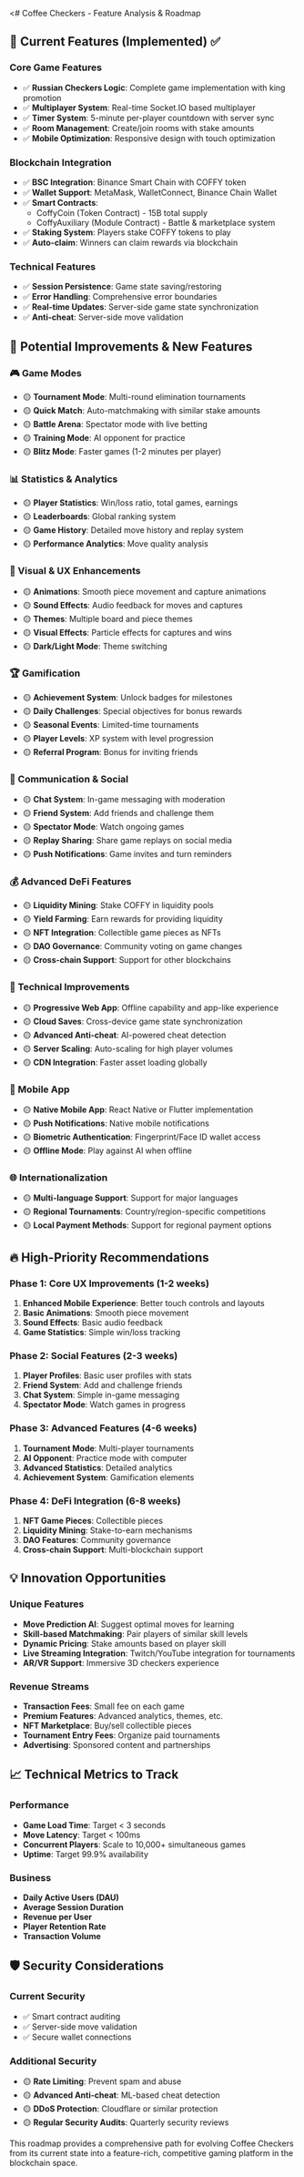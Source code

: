 <# Coffee Checkers - Feature Analysis & Roadmap

## 🎯 Current Features (Implemented) ✅

### Core Game Features
- ✅ **Russian Checkers Logic**: Complete game implementation with king promotion
- ✅ **Multiplayer System**: Real-time Socket.IO based multiplayer
- ✅ **Timer System**: 5-minute per-player countdown with server sync
- ✅ **Room Management**: Create/join rooms with stake amounts
- ✅ **Mobile Optimization**: Responsive design with touch optimization

### Blockchain Integration
- ✅ **BSC Integration**: Binance Smart Chain with COFFY token
- ✅ **Wallet Support**: MetaMask, WalletConnect, Binance Chain Wallet
- ✅ **Smart Contracts**: 
  - CoffyCoin (Token Contract) - 15B total supply
  - CoffyAuxiliary (Module Contract) - Battle & marketplace system
- ✅ **Staking System**: Players stake COFFY tokens to play
- ✅ **Auto-claim**: Winners can claim rewards via blockchain

### Technical Features
- ✅ **Session Persistence**: Game state saving/restoring
- ✅ **Error Handling**: Comprehensive error boundaries
- ✅ **Real-time Updates**: Server-side game state synchronization
- ✅ **Anti-cheat**: Server-side move validation

## 🚀 Potential Improvements & New Features

### 🎮 Game Modes
- 🟡 **Tournament Mode**: Multi-round elimination tournaments
- 🟡 **Quick Match**: Auto-matchmaking with similar stake amounts
- 🟡 **Battle Arena**: Spectator mode with live betting
- 🟡 **Training Mode**: AI opponent for practice
- 🟡 **Blitz Mode**: Faster games (1-2 minutes per player)

### 📊 Statistics & Analytics
- 🟡 **Player Statistics**: Win/loss ratio, total games, earnings
- 🟡 **Leaderboards**: Global ranking system
- 🟡 **Game History**: Detailed move history and replay system
- 🟡 **Performance Analytics**: Move quality analysis

### 🎨 Visual & UX Enhancements
- 🟡 **Animations**: Smooth piece movement and capture animations
- 🟡 **Sound Effects**: Audio feedback for moves and captures
- 🟡 **Themes**: Multiple board and piece themes
- 🟡 **Visual Effects**: Particle effects for captures and wins
- 🟡 **Dark/Light Mode**: Theme switching

### 🏆 Gamification
- 🟡 **Achievement System**: Unlock badges for milestones
- 🟡 **Daily Challenges**: Special objectives for bonus rewards
- 🟡 **Seasonal Events**: Limited-time tournaments
- 🟡 **Player Levels**: XP system with level progression
- 🟡 **Referral Program**: Bonus for inviting friends

### 🔔 Communication & Social
- 🟡 **Chat System**: In-game messaging with moderation
- 🟡 **Friend System**: Add friends and challenge them
- 🟡 **Spectator Mode**: Watch ongoing games
- 🟡 **Replay Sharing**: Share game replays on social media
- 🟡 **Push Notifications**: Game invites and turn reminders

### 💰 Advanced DeFi Features
- 🟡 **Liquidity Mining**: Stake COFFY in liquidity pools
- 🟡 **Yield Farming**: Earn rewards for providing liquidity
- 🟡 **NFT Integration**: Collectible game pieces as NFTs
- 🟡 **DAO Governance**: Community voting on game changes
- 🟡 **Cross-chain Support**: Support for other blockchains

### 🔧 Technical Improvements
- 🟡 **Progressive Web App**: Offline capability and app-like experience
- 🟡 **Cloud Saves**: Cross-device game state synchronization
- 🟡 **Advanced Anti-cheat**: AI-powered cheat detection
- 🟡 **Server Scaling**: Auto-scaling for high player volumes
- 🟡 **CDN Integration**: Faster asset loading globally

### 📱 Mobile App
- 🟡 **Native Mobile App**: React Native or Flutter implementation
- 🟡 **Push Notifications**: Native mobile notifications
- 🟡 **Biometric Authentication**: Fingerprint/Face ID wallet access
- 🟡 **Offline Mode**: Play against AI when offline

### 🌐 Internationalization
- 🟡 **Multi-language Support**: Support for major languages
- 🟡 **Regional Tournaments**: Country/region-specific competitions
- 🟡 **Local Payment Methods**: Support for regional payment options

## 🔥 High-Priority Recommendations

### Phase 1: Core UX Improvements (1-2 weeks)
1. **Enhanced Mobile Experience**: Better touch controls and layouts
2. **Basic Animations**: Smooth piece movement
3. **Sound Effects**: Basic audio feedback
4. **Game Statistics**: Simple win/loss tracking

### Phase 2: Social Features (2-3 weeks)
1. **Player Profiles**: Basic user profiles with stats
2. **Friend System**: Add and challenge friends
3. **Chat System**: Simple in-game messaging
4. **Spectator Mode**: Watch games in progress

### Phase 3: Advanced Features (4-6 weeks)
1. **Tournament Mode**: Multi-player tournaments
2. **AI Opponent**: Practice mode with computer
3. **Advanced Statistics**: Detailed analytics
4. **Achievement System**: Gamification elements

### Phase 4: DeFi Integration (6-8 weeks)
1. **NFT Game Pieces**: Collectible pieces
2. **Liquidity Mining**: Stake-to-earn mechanisms
3. **DAO Features**: Community governance
4. **Cross-chain Support**: Multi-blockchain support

## 💡 Innovation Opportunities

### Unique Features
- **Move Prediction AI**: Suggest optimal moves for learning
- **Skill-based Matchmaking**: Pair players of similar skill levels
- **Dynamic Pricing**: Stake amounts based on player skill
- **Live Streaming Integration**: Twitch/YouTube integration for tournaments
- **AR/VR Support**: Immersive 3D checkers experience

### Revenue Streams
- **Transaction Fees**: Small fee on each game
- **Premium Features**: Advanced analytics, themes, etc.
- **NFT Marketplace**: Buy/sell collectible pieces
- **Tournament Entry Fees**: Organize paid tournaments
- **Advertising**: Sponsored content and partnerships

## 📈 Technical Metrics to Track

### Performance
- **Game Load Time**: Target < 3 seconds
- **Move Latency**: Target < 100ms
- **Concurrent Players**: Scale to 10,000+ simultaneous games
- **Uptime**: Target 99.9% availability

### Business
- **Daily Active Users (DAU)**
- **Average Session Duration**
- **Revenue per User**
- **Player Retention Rate**
- **Transaction Volume**

## 🛡️ Security Considerations

### Current Security
- ✅ Smart contract auditing
- ✅ Server-side move validation
- ✅ Secure wallet connections

### Additional Security
- 🟡 **Rate Limiting**: Prevent spam and abuse
- 🟡 **Advanced Anti-cheat**: ML-based cheat detection
- 🟡 **DDoS Protection**: Cloudflare or similar protection
- 🟡 **Regular Security Audits**: Quarterly security reviews

This roadmap provides a comprehensive path for evolving Coffee Checkers from its current state into a feature-rich, competitive gaming platform in the blockchain space.
